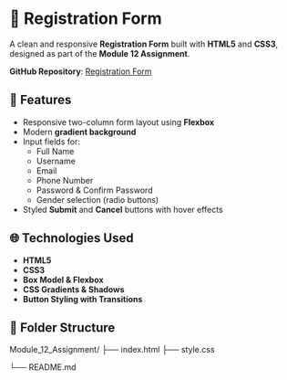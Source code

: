 # 📝 Registration Form

A clean and responsive **Registration Form** built with **HTML5** and **CSS3**, designed as part of the **Module 12 Assignment**.

**GitHub Repository**: [Registration Form](https://github.com/tonmoysohaib/Module_12_Assignment/tree/main/Task-1)


## 🎯 Features

- Responsive two-column form layout using **Flexbox**
- Modern **gradient background**
- Input fields for:
  - Full Name
  - Username
  - Email
  - Phone Number
  - Password & Confirm Password
  - Gender selection (radio buttons)
- Styled **Submit** and **Cancel** buttons with hover effects

## 🌐 Technologies Used

- **HTML5**
- **CSS3**
- **Box Model & Flexbox**
- **CSS Gradients & Shadows**
- **Button Styling with Transitions**

## 📁 Folder Structure

Module_12_Assignment/
├── index.html
├── style.css

└── README.md
